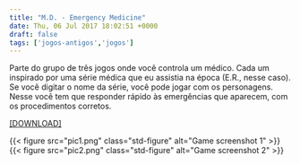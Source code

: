 ```yaml
---
title: "M.D. - Emergency Medicine"
date: Thu, 06 Jul 2017 18:02:51 +0000
draft: false
tags: ['jogos-antigos','jogos']
---
```


Parte do grupo de três jogos onde você controla um médico. Cada um inspirado por uma série médica que eu assistia na época (E.R., nesse caso). Se você digitar o nome da série, você pode jogar com os personagens. Nesse você tem que responder rápido às emergências que aparecem, com os procedimentos corretos.

[\[DOWNLOAD\]](https://www.dropbox.com/s/uzzepj65hwzvrg6/M.D.%20-%20Emergency%20Medicine.rar?dl=0)

{{< figure src="pic1.png" class="std-figure" alt="Game screenshot 1" >}}
{{< figure src="pic2.png" class="std-figure" alt="Game screenshot 2" >}}